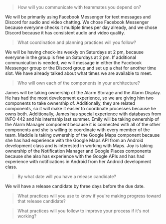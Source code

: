 > How will you communicate with teammates you depend on? 

We will be primarily using Facebook Messenger for text messages and Discord for audio and video chatting. We chose Facebook
Messenger because everyone checks it multiple times per day already, and we chose Discord because it has consistent audio
and video quality. 

> What coordination and planning practices will you follow? 

We will be having check-ins weekly on Saturdays at 2 pm, because everyone in the group is free on Saturdays at 2 pm. If additional
communication is needed, we will message in either the Facebook Messenger group or the Discord group and set up a chat for
another time slot. We have already talked about what times we are available to meet.

> Who will own each of the components in your architecture? 

James will be taking ownership of the Alarm Storage and the Alarm Display. He has had the most development experience, so we are
giving him two components to take ownership of. Additionally, they are related components, so it will make it easier to coordinate
processes because he owns both. Additionally, James has special experience with databases from INFO 442 and his internship 
last summer. 
Emily will be taking ownership of the Alarm Manager component because it is connected with all of the other components and 
she is willing to coordinate with every member of the team. 
Maddie is taking ownership of the Google Maps component because she has had experience with the 
Google Maps API from an Android development class and is interested in working with Maps. Joy is taking ownership of the 
Notification Manager and Google Places components because she also has experience with the Google APIs and has had 
experience with notifications in Android from her Android development class. 

> By what date will you have a release candidate? 

We will have a release candidate by three days before the due date. 

> What practices will you use to know if you're making progress toward that release candidate?

> What practices will you follow to improve your process if it's not working?


